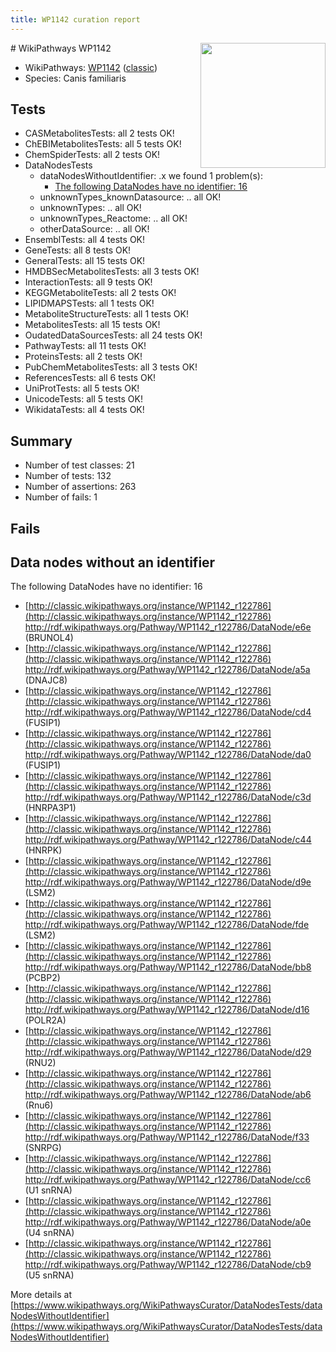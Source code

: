 ```yaml
---
title: WP1142 curation report
---
```


<img style="float: right; width: 200px" src="https://upload.wikimedia.org/wikipedia/commons/thumb/8/83/Wplogo_with_text_500.png/640px-Wplogo_with_text_500.png" />
# WikiPathways WP1142

* WikiPathways: [WP1142](https://wikipathways.org/pathways/WP1142) ([classic](https://classic.wikipathways.org/instance/WP1142))
* Species: Canis familiaris
## Tests
* CASMetabolitesTests: all 2 tests OK!
* ChEBIMetabolitesTests: all 5 tests OK!
* ChemSpiderTests: all 2 tests OK!
* DataNodesTests
    * dataNodesWithoutIdentifier: .x we found 1 problem(s):
        * [The following DataNodes have no identifier: 16](#8792c496)
    * unknownTypes_knownDatasource: .. all OK!
    * unknownTypes: .. all OK!
    * unknownTypes_Reactome: .. all OK!
    * otherDataSource: .. all OK!
* EnsemblTests: all 4 tests OK!
* GeneTests: all 8 tests OK!
* GeneralTests: all 15 tests OK!
* HMDBSecMetabolitesTests: all 3 tests OK!
* InteractionTests: all 9 tests OK!
* KEGGMetaboliteTests: all 2 tests OK!
* LIPIDMAPSTests: all 1 tests OK!
* MetaboliteStructureTests: all 1 tests OK!
* MetabolitesTests: all 15 tests OK!
* OudatedDataSourcesTests: all 24 tests OK!
* PathwayTests: all 11 tests OK!
* ProteinsTests: all 2 tests OK!
* PubChemMetabolitesTests: all 3 tests OK!
* ReferencesTests: all 6 tests OK!
* UniProtTests: all 5 tests OK!
* UnicodeTests: all 5 tests OK!
* WikidataTests: all 4 tests OK!


## Summary

* Number of test classes: 21
* Number of tests: 132
* Number of assertions: 263
* Number of fails: 1

## Fails

<a name="8792c496" />

## Data nodes without an identifier

The following DataNodes have no identifier: 16

* [http://classic.wikipathways.org/instance/WP1142_r122786](http://classic.wikipathways.org/instance/WP1142_r122786) http://rdf.wikipathways.org/Pathway/WP1142_r122786/DataNode/e6e (BRUNOL4)
* [http://classic.wikipathways.org/instance/WP1142_r122786](http://classic.wikipathways.org/instance/WP1142_r122786) http://rdf.wikipathways.org/Pathway/WP1142_r122786/DataNode/a5a (DNAJC8)
* [http://classic.wikipathways.org/instance/WP1142_r122786](http://classic.wikipathways.org/instance/WP1142_r122786) http://rdf.wikipathways.org/Pathway/WP1142_r122786/DataNode/cd4 (FUSIP1)
* [http://classic.wikipathways.org/instance/WP1142_r122786](http://classic.wikipathways.org/instance/WP1142_r122786) http://rdf.wikipathways.org/Pathway/WP1142_r122786/DataNode/da0 (FUSIP1)
* [http://classic.wikipathways.org/instance/WP1142_r122786](http://classic.wikipathways.org/instance/WP1142_r122786) http://rdf.wikipathways.org/Pathway/WP1142_r122786/DataNode/c3d (HNRPA3P1)
* [http://classic.wikipathways.org/instance/WP1142_r122786](http://classic.wikipathways.org/instance/WP1142_r122786) http://rdf.wikipathways.org/Pathway/WP1142_r122786/DataNode/c44 (HNRPK)
* [http://classic.wikipathways.org/instance/WP1142_r122786](http://classic.wikipathways.org/instance/WP1142_r122786) http://rdf.wikipathways.org/Pathway/WP1142_r122786/DataNode/d9e (LSM2)
* [http://classic.wikipathways.org/instance/WP1142_r122786](http://classic.wikipathways.org/instance/WP1142_r122786) http://rdf.wikipathways.org/Pathway/WP1142_r122786/DataNode/fde (LSM2)
* [http://classic.wikipathways.org/instance/WP1142_r122786](http://classic.wikipathways.org/instance/WP1142_r122786) http://rdf.wikipathways.org/Pathway/WP1142_r122786/DataNode/bb8 (PCBP2)
* [http://classic.wikipathways.org/instance/WP1142_r122786](http://classic.wikipathways.org/instance/WP1142_r122786) http://rdf.wikipathways.org/Pathway/WP1142_r122786/DataNode/d16 (POLR2A)
* [http://classic.wikipathways.org/instance/WP1142_r122786](http://classic.wikipathways.org/instance/WP1142_r122786) http://rdf.wikipathways.org/Pathway/WP1142_r122786/DataNode/d29 (RNU2)
* [http://classic.wikipathways.org/instance/WP1142_r122786](http://classic.wikipathways.org/instance/WP1142_r122786) http://rdf.wikipathways.org/Pathway/WP1142_r122786/DataNode/ab6 (Rnu6)
* [http://classic.wikipathways.org/instance/WP1142_r122786](http://classic.wikipathways.org/instance/WP1142_r122786) http://rdf.wikipathways.org/Pathway/WP1142_r122786/DataNode/f33 (SNRPG)
* [http://classic.wikipathways.org/instance/WP1142_r122786](http://classic.wikipathways.org/instance/WP1142_r122786) http://rdf.wikipathways.org/Pathway/WP1142_r122786/DataNode/cc6 (U1 snRNA)
* [http://classic.wikipathways.org/instance/WP1142_r122786](http://classic.wikipathways.org/instance/WP1142_r122786) http://rdf.wikipathways.org/Pathway/WP1142_r122786/DataNode/a0e (U4 snRNA)
* [http://classic.wikipathways.org/instance/WP1142_r122786](http://classic.wikipathways.org/instance/WP1142_r122786) http://rdf.wikipathways.org/Pathway/WP1142_r122786/DataNode/cb9 (U5 snRNA)


More details at [https://www.wikipathways.org/WikiPathwaysCurator/DataNodesTests/dataNodesWithoutIdentifier](https://www.wikipathways.org/WikiPathwaysCurator/DataNodesTests/dataNodesWithoutIdentifier)

